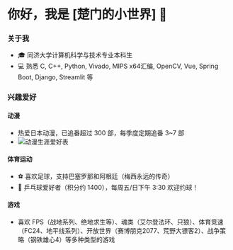 # 你好，我是 [楚门的小世界] 👋

### 关于我
- 🎓 同济大学计算机科学与技术专业本科生
- 💻 熟悉 C, C++, Python, Vivado, MIPS x64汇编, OpenCV, Vue, Spring Boot, Django, Streamlit 等

### 兴趣爱好
#### 动漫
- 热爱日本动漫，已追番超过 300 部，每季度定期追番 3~7 部
- ![动漫生涯爱好表](./images/anime_career_image.png)

#### 体育运动
- ⚽️ 喜欢足球，支持巴塞罗那和阿根廷（梅西永远的传奇）
- 🏓 乒乓球爱好者（积分约 1400），每周五/日下午 3:30 欢迎约球！

#### 游戏
- 喜欢 FPS（战地系列、绝地求生等）、魂类（艾尔登法环、只狼）、体育竞速（FC24、地平线系列）、开放世界（赛博朋克2077、荒野大镖客2）、战争策略（钢铁雄心4）等多种类型的游戏

